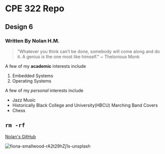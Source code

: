 # CPE 322 Repo
## Design 6 
### Written By Nolan H.M.

> "Whatever you think can’t be done, somebody will come along and do it. A genius is the one most like himself." ~ Thelonious Monk

A few of my **academic** interests include
1. Embedded Systems
2. Operating Systems

A few of my *personal* interests include
- Jazz Music
- Historically Black College and University(HBCU) Marching Band Covers
- Chess 

`rm -rf`
---

[Nolan's GitHub](https://github.com/nhatchell2026)

![fiona-smallwood-rA2t29hZj1s-unsplash](https://github.com/user-attachments/assets/bdd29cb3-0411-4ee5-9fdc-00827c086b5b)
